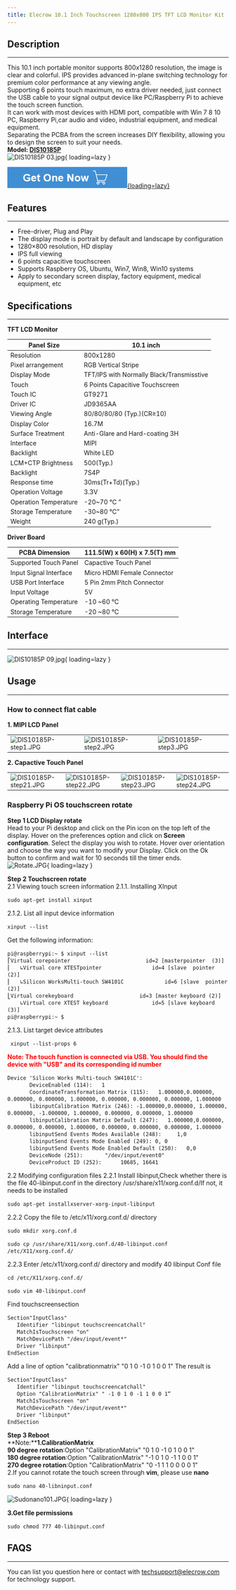 ```yaml
---
title: Elecrow 10.1 Inch Touchscreen 1280x800 IPS TFT LCD Monitor Kit
---
```


## Description
-----------

This 10.1 inch portable monitor supports 800x1280 resolution, the image is clear and colorful. IPS provides advanced in-plane switching technology for premium color performance at any viewing angle.   
Supporting 6 points touch maximum, no extra driver needed, just connect the USB cable to your signal output device like PC/Raspberry Pi to achieve the touch screen function.  
It can work with most devices with HDMI port, compatible with Win 7 8 10 PC, Raspberry Pi,car audio and video, industrial equipment, and medical equipment.  
Separating the PCBA from the screen increases DIY flexibility, allowing you to design the screen to suit your needs.  
**Model: [DIS10185P](https://www.elecrow.com/elecrow-10-1-inch-touchscreen-1280x800-ips-tft-lcd-monitor-kit.html)**  
![DIS10185P 03.jpg](https://wiki.elecrow.com/images/thumb/1/16/DIS10185P_03.jpg/600px-DIS10185P_03.jpg){ loading=lazy }

[![Alt text](./assets/images/Get_one_now.png){loading=lazy}](https://www.elecrow.com/elecrow-10-1-inch-touchscreen-1280x800-ips-tft-lcd-monitor-kit.html?wiki "Title text")

## Features
--------

- Free-driver, Plug and Play
- The display mode is portrait by default and landscape by configuration
- 1280×800 resolution, HD display
- IPS full viewing
- 6 points capacitive touchscreen
- Supports Raspberry OS, Ubuntu, Win7, Win8, Win10 systems
- Apply to secondary screen display, factory equipment, medical equipment, etc

## Specifications
--------------

**TFT LCD Monitor**

| Panel Size | 10.1 inch |
|---|---|
| Resolution | 800x1280 |
| Pixel arrangement | RGB Vertical Stripe |
| Display Mode | TFT/IPS with Normally Black/Transmisstive |
| Touch | 6 Points Capacitive Touchscreen |
| Touch IC | GT9271 |
| Driver IC | JD9365AA |
| Viewing Angle | 80/80/80/80 (Typ.)(CR≥10) |
| Display Color | 16.7M |
| Surface Treatment | Anti-Glare and Hard-coating 3H |
| Interface | MIPI |
| Backlight | White LED |
| LCM+CTP Brightness | 500(Typ.) |
| Backlight | 7S4P |
| Response time | 30ms(Tr+Td)(Typ.) |
| Operation Voltage | 3.3V |
| Operation Temperature | -20~70 ℃ ” |
| Storage Temperature | -30~80 ℃” |
| Weight | 240 g(Typ.) |


**Driver Board**

| PCBA Dimension | 111.5(W) x 60(H) x 7.5(T) mm |
|---|---|
| Supported Touch Panel | Capactive Touch Panel |
| Input Signal Interface | Micro HDMI Female Connector |
| USB Port Interface | 5 Pin 2mm Pitch Connector |
| Input Voltage | 5V |
| Operating Temperature | -10 ~60 ℃ |
| Storage Temperature | -20 ~80 ℃ |

## Interface
---------

![DIS10185P 09.jpg](https://wiki.elecrow.com/images/8/8a/DIS10185P_09.jpg){ loading=lazy }

## Usage
-----

### **How to connect flat cable**

**1. MIPI LCD Panel**

<table>
    <tbody>
        <tr>
            <td>
                <img alt="DIS10185P-step1.JPG"  src="https://wiki.elecrow.com/images/thumb/5/59/DIS10185P-step1.JPG/300px-DIS10185P-step1.JPG" loading="lazy" />
            </td>
            <td>
                <img alt="DIS10185P-step2.JPG" src="https://wiki.elecrow.com/images/thumb/8/8f/DIS10185P-step2.JPG/300px-DIS10185P-step2.JPG" loading="lazy" />
            </td>
            <td>
                <img alt="DIS10185P-step3.JPG" src="https://wiki.elecrow.com/images/thumb/e/e8/DIS10185P-step3.JPG/300px-DIS10185P-step3.JPG" loading="lazy" />
            </td>
        </tr>
    </tbody>
</table>

**2. Capactive Touch Panel**

<table>
    <tbody>
        <tr>
            <td>
                <img alt="DIS10185P-step21.JPG"  src="https://wiki.elecrow.com/images/thumb/8/80/DIS10185P-step21.JPG/300px-DIS10185P-step21.JPG" loading="lazy" />
            </td>
            <td>
                <img alt="DIS10185P-step22.JPG" src="https://wiki.elecrow.com/images/thumb/0/0d/DIS10185P-step22.JPG/300px-DIS10185P-step22.JPG" loading="lazy" />
            </td>
            <td>
                <img alt="DIS10185P-step23.JPG" src="https://wiki.elecrow.com/images/thumb/3/30/DIS10185P-step23.JPG/300px-DIS10185P-step23.JPG" loading="lazy" />
            </td>
            <td>
                <img alt="DIS10185P-step24.JPG" src="https://wiki.elecrow.com/images/thumb/2/2a/DIS10185P-step24.JPG/300px-DIS10185P-step24.JPG" loading="lazy" />
            </td>
        </tr>
    </tbody>
</table>

### **Raspberry Pi OS touchscreen rotate**

**Step 1 LCD Display rotate**  
Head to your Pi desktop and click on the Pin icon on the top left of the display. Hover on the preferences option and click on **Screen configuration**. Select the display you wish to rotate. Hover over orientation and choose the way you want to modify your Display. Click on the Ok button to confirm and wait for 10 seconds till the timer ends.  
![Rotate.JPG](https://wiki.elecrow.com/images/thumb/4/45/Rotate.JPG/800px-Rotate.JPG){ loading=lazy }

**Step 2 Touchscreen rotate**  
2.1 Viewing touch screen information 
2.1.1. Installing XInput

```
sudo apt-get install xinput  
```

2.1.2. List all input device information

```
xinput --list
```

Get the following information:

```
pi@raspberrypi:~ $ xinput --list
⎡Virtual corepointer                        id=2 [masterpointer  (3)]
⎜   ↳Virtual core XTESTpointer                id=4 [slave  pointer (2)]
⎜   ↳Silicon WorksMulti-touch SW4101C             id=6 [slave  pointer (2)]
⎣Virtual corekeyboard                     id=3 [master keyboard (2)]
    ↳Virtual core XTEST keyboard              id=5 [slave keyboard (3)]
pi@raspberrypi:~ $
```

2.1.3. List target device attributes

```
 xinput --list-props 6
```

<font color="red">**Note: The touch function is connected via USB. You should find the device with "USB" and its corresponding id number** </font>

```
Device 'Silicon Works Multi-touch SW4101C':
       DeviceEnabled (114):   1
       CoordinateTransformation Matrix (115):   1.000000,0.000000, 0.000000, 0.000000, 1.000000, 0.000000, 0.000000, 0.000000, 1.000000
       libinputCalibration Matrix (246): -1.000000,0.000000, 1.000000, 0.000000, -1.000000, 1.000000, 0.000000, 0.000000, 1.000000
       libinputCalibration Matrix Default (247):   1.000000,0.000000, 0.000000, 0.000000, 1.000000, 0.000000, 0.000000, 0.000000, 1.000000
       libinputSend Events Modes Available (248):     1,0
       libinputSend Events Mode Enabled (249): 0, 0
       libinputSend Events Mode Enabled Default (250):   0,0
       DeviceNode (251):       "/dev/input/event0"
       DeviceProduct ID (252):      10685, 16641
```

2.2 Modifying configuration files 2.2.1 Install libinput,Check whether there is the file 40-libinput.conf in the directory /usr/share/x11/xorg.conf.d/If not, it needs to be installed

```
sudo apt-get installxserver-xorg-input-libinput
```

2.2.2 Copy the file to /etc/x11/xorg.conf.d/ directory

```
sudo mkdir xorg.conf.d
```

```
sudo cp /usr/share/X11/xorg.conf.d/40-libinput.conf /etc/X11/xorg.conf.d/
```

2.2.3 Enter /etc/x11/xorg.conf.d/ directory and modify 40 libinput Conf file

```
cd /etc/X11/xorg.conf.d/
```

```
sudo vim 40-libinput.conf
```

Find touchscreensection

```
Section"InputClass"
   Identifier "libinput touchscreencatchall"
   MatchIsTouchscreen "on"
   MatchDevicePath "/dev/input/event*"
   Driver "libinput"
EndSection
```

Add a line of option "calibrationmatrix" "0 1 0 -1 0 1 0 0 1"
The result is

```
Section"InputClass"
   Identifier "libinput touchscreencatchall"
   Option "CalibrationMatrix" " -1 0 1 0 -1 1 0 0 1“
   MatchIsTouchscreen "on"
   MatchDevicePath "/dev/input/event*"
   Driver "libinput"
EndSection
```

**Step 3 Reboot**  
**Note:****1.CalibrationMatrix**  
**90 degree rotation**:Option "CalibrationMatrix" "0 1 0 -1 0 1 0 0 1"  
**180 degree rotation**:Option "CalibrationMatrix" "-1 0 1 0 -1 1 0 0 1"  
**270 degree rotation**:Option "CalibrationMatrix" "0 -1 1 1 0 0 0 0 1"  
2.If you cannot rotate the touch screen through **vim**, please use **nano**

```
sudo nano 40-libninput.conf
```

![Sudonano101.JPG](https://wiki.elecrow.com/images/thumb/5/50/Sudonano101.JPG/800px-Sudonano101.JPG){ loading=lazy }

**3.Get file permissions** 

```
sudo chmod 777 40-libinput.conf
```

## FAQS
----

You can list you question here or contact with techsupport@elecrow.com for technology support.
